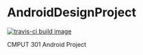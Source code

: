 # AndroidDesignProject

<a href="https://travis-ci.org/CMPUT301F15T14/AndroidDesignProject" target="_blank"><img alt="travis-ci build image" src="https://travis-ci.org/CMPUT301F15T14/AndroidDesignProject.svg?branch=master"></img></a>

CMPUT 301 Android Project
